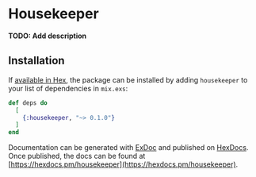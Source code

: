 # Housekeeper

**TODO: Add description**

## Installation

If [available in Hex](https://hex.pm/docs/publish), the package can be installed
by adding `housekeeper` to your list of dependencies in `mix.exs`:

```elixir
def deps do
  [
    {:housekeeper, "~> 0.1.0"}
  ]
end
```

Documentation can be generated with [ExDoc](https://github.com/elixir-lang/ex_doc)
and published on [HexDocs](https://hexdocs.pm). Once published, the docs can
be found at [https://hexdocs.pm/housekeeper](https://hexdocs.pm/housekeeper).
